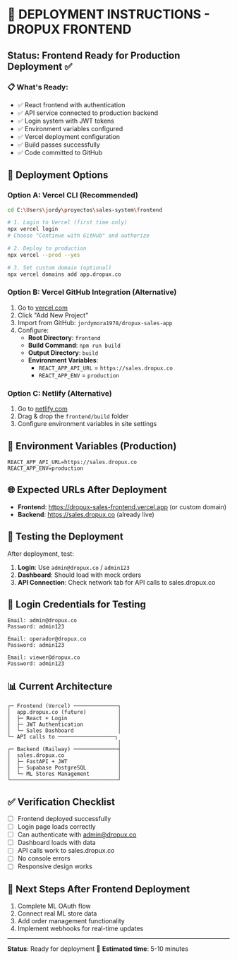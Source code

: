 # 🚀 DEPLOYMENT INSTRUCTIONS - DROPUX FRONTEND

## Status: Frontend Ready for Production Deployment ✅

### 📋 What's Ready:
- ✅ React frontend with authentication
- ✅ API service connected to production backend
- ✅ Login system with JWT tokens
- ✅ Environment variables configured
- ✅ Vercel deployment configuration
- ✅ Build passes successfully
- ✅ Code committed to GitHub

## 🎯 Deployment Options

### Option A: Vercel CLI (Recommended)
```bash
cd C:\Users\jordy\proyectos\sales-system\frontend

# 1. Login to Vercel (first time only)
npx vercel login
# Choose "Continue with GitHub" and authorize

# 2. Deploy to production
npx vercel --prod --yes

# 3. Set custom domain (optional)
npx vercel domains add app.dropux.co
```

### Option B: Vercel GitHub Integration (Alternative)
1. Go to [vercel.com](https://vercel.com)
2. Click "Add New Project"
3. Import from GitHub: `jordymora1978/dropux-sales-app`
4. Configure:
   - **Root Directory**: `frontend`
   - **Build Command**: `npm run build`
   - **Output Directory**: `build`
   - **Environment Variables**:
     - `REACT_APP_API_URL` = `https://sales.dropux.co`
     - `REACT_APP_ENV` = `production`

### Option C: Netlify (Alternative)
1. Go to [netlify.com](https://netlify.com)
2. Drag & drop the `frontend/build` folder
3. Configure environment variables in site settings

## 🔧 Environment Variables (Production)
```env
REACT_APP_API_URL=https://sales.dropux.co
REACT_APP_ENV=production
```

## 🌐 Expected URLs After Deployment
- **Frontend**: https://dropux-sales-frontend.vercel.app (or custom domain)
- **Backend**: https://sales.dropux.co (already live)

## 🧪 Testing the Deployment
After deployment, test:
1. **Login**: Use `admin@dropux.co` / `admin123`
2. **Dashboard**: Should load with mock orders
3. **API Connection**: Check network tab for API calls to sales.dropux.co

## 🔐 Login Credentials for Testing
```
Email: admin@dropux.co
Password: admin123

Email: operador@dropux.co  
Password: admin123

Email: viewer@dropux.co
Password: admin123
```

## 📊 Current Architecture
```
┌─ Frontend (Vercel) ──────────────┐
│  app.dropux.co (future)          │
│  ├─ React + Login                │
│  ├─ JWT Authentication           │
│  └─ Sales Dashboard              │
└─ API calls to ──────────────────┐
                                   │
┌─ Backend (Railway) ──────────────┤
│  sales.dropux.co                 │
│  ├─ FastAPI + JWT                │
│  ├─ Supabase PostgreSQL          │
│  └─ ML Stores Management         │
└──────────────────────────────────┘
```

## ✅ Verification Checklist
- [ ] Frontend deployed successfully
- [ ] Login page loads correctly
- [ ] Can authenticate with admin@dropux.co
- [ ] Dashboard loads with data
- [ ] API calls work to sales.dropux.co
- [ ] No console errors
- [ ] Responsive design works

## 🎯 Next Steps After Frontend Deployment
1. Complete ML OAuth flow
2. Connect real ML store data
3. Add order management functionality
4. Implement webhooks for real-time updates

---
**Status**: Ready for deployment 🚀
**Estimated time**: 5-10 minutes
